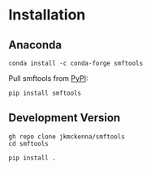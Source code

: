 # Installation

## Anaconda

```shell
conda install -c conda-forge smftools
```

Pull smftools from [PyPI](https://pypi.org/project/smftools):

```shell
pip install smftools
```

## Development Version

```shell
gh repo clone jkmckenna/smftools
cd smftools
```

```shell
pip install .
```